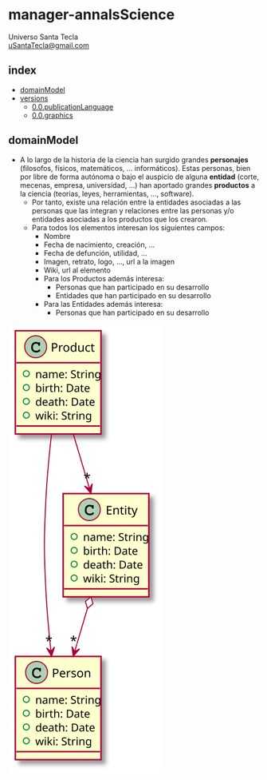 # manager-annalsScience
Universo Santa Tecla  
[uSantaTecla@gmail.com](mailto:uSantaTecla@gmail.com)  
  
## index

* [domainModel](#domainModel)     
* [versions](#versions)
    * [0.0.publicationLanguage](./docs/0.0.publicationLanguage.md)
    * [0.0.graphics](./docs/0.0.programmingLanguages.md)

## domainModel  

- A lo largo de la historia de la ciencia han surgido grandes **personajes** (filosofos, físicos, matemáticos, ... informáticos). Estas personas, bien por libre de forma autónoma o bajo el auspicio de alguna **entidad** (corte, mecenas, empresa, universidad, ...) han aportado grandes **productos** a la ciencia (teorias, leyes, herramientas, ..., software).
  - Por tanto, existe una relación entre la entidades asociadas a las personas que las integran y relaciones entre las personas y/o entidades asociadas a los productos que los crearon. 
  - Para todos los elementos interesan los siguientes campos:
    - Nombre
    - Fecha de nacimiento, creación, ...
    - Fecha de defunción, utilidad, ...
    - Imagen, retrato, logo, ..., url a la imagen
    - Wiki, url al elemento
    - Para los Productos además interesa:
      - Personas que han participado en su desarrollo
      - Entidades que han participado en su desarrollo
    - Para las Entidades además interesa:
      - Personas que han participado en su desarrollo

![domainModel](./docs/diagrams/out/domainModel/domainModel.svg)

